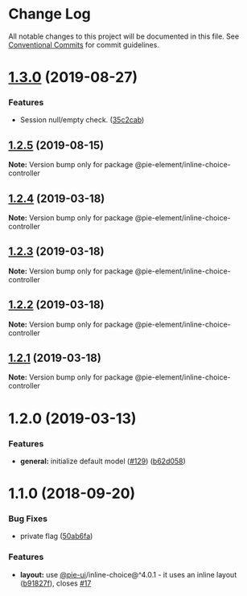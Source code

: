 # Change Log

All notable changes to this project will be documented in this file.
See [Conventional Commits](https://conventionalcommits.org) for commit guidelines.

# [1.3.0](https://github.com/pie-framework/pie-elements/compare/@pie-element/inline-choice-controller@1.2.5...@pie-element/inline-choice-controller@1.3.0) (2019-08-27)


### Features

* Session null/empty check. ([35c2cab](https://github.com/pie-framework/pie-elements/commit/35c2cab))





## [1.2.5](https://github.com/pie-framework/pie-elements/compare/@pie-element/inline-choice-controller@1.2.4...@pie-element/inline-choice-controller@1.2.5) (2019-08-15)

**Note:** Version bump only for package @pie-element/inline-choice-controller





## [1.2.4](https://github.com/pie-framework/pie-elements/compare/@pie-element/inline-choice-controller@1.2.3...@pie-element/inline-choice-controller@1.2.4) (2019-03-18)

**Note:** Version bump only for package @pie-element/inline-choice-controller





## [1.2.3](https://github.com/pie-framework/pie-elements/compare/@pie-element/inline-choice-controller@1.2.2...@pie-element/inline-choice-controller@1.2.3) (2019-03-18)

**Note:** Version bump only for package @pie-element/inline-choice-controller





## [1.2.2](https://github.com/pie-framework/pie-elements/compare/@pie-element/inline-choice-controller@1.2.1...@pie-element/inline-choice-controller@1.2.2) (2019-03-18)

**Note:** Version bump only for package @pie-element/inline-choice-controller





## [1.2.1](https://github.com/pie-framework/pie-elements/compare/@pie-element/inline-choice-controller@1.2.0...@pie-element/inline-choice-controller@1.2.1) (2019-03-18)

**Note:** Version bump only for package @pie-element/inline-choice-controller





# 1.2.0 (2019-03-13)


### Features

* **general:** initialize default model ([#129](https://github.com/pie-framework/pie-elements/issues/129)) ([b62d058](https://github.com/pie-framework/pie-elements/commit/b62d058))





<a name="1.1.0"></a>
# 1.1.0 (2018-09-20)


### Bug Fixes

* private flag ([50ab6fa](https://github.com/pie-framework/pie-elements/commit/50ab6fa))


### Features

* **layout:** use [@pie-ui](https://github.com/pie-ui)/inline-choice@^4.0.1 - it uses an inline layout ([b91827f](https://github.com/pie-framework/pie-elements/commit/b91827f)), closes [#17](https://github.com/pie-framework/pie-elements/issues/17)

